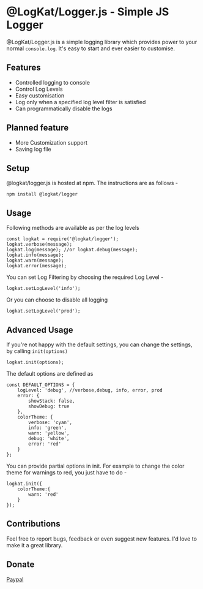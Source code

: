 # @LogKat/Logger.js - Simple JS Logger

@LogKat/Logger.js is a simple logging library which provides power to your normal `console.log`.
It's easy to start and ever easier to customise.

## Features

* Controlled logging to console
* Control Log Levels
* Easy customisation
* Log only when a specified log level filter is satisfied
* Can programmatically disable the logs

## Planned feature

* More Customization support
* Saving log file

## Setup

@logkat/logger.js is hosted at npm. The instructions are as follows -

    npm install @logkat/logger

## Usage

Following methods are available as per the log levels

    const logkat = require('@logkat/logger');
    logkat.verbose(message);
    logkat.log(message); //or logkat.debug(message);
    logkat.info(message);
    logkat.warn(message);
    logkat.error(message);

You can set Log Filtering by choosing the required Log Level -

    logkat.setLogLevel('info');

Or you can choose to disable all logging

    logkat.setLogLevel('prod');

## Advanced Usage

If you're not happy with the default settings, you can change the settings, by calling `init(options)`

    logkat.init(options);

The default options are defined as

    const DEFAULT_OPTIONS = {
        logLevel: 'debug', //verbose,debug, info, error, prod
        error: {
            showStack: false,
            showDebug: true
        },
        colorTheme: {
            verbose: 'cyan',
            info: 'green',
            warn: 'yellow',
            debug: 'white',
            error: 'red'
        }
    };

You can provide partial options in init. For example to change the color theme for warnings to red, you just have to do -

    logkat.init({
        colorTheme:{
            warn: 'red'
        }
    });

## Contributions

Feel free to report bugs, feedback or even suggest new features. I'd love to make it a great library.

## Donate

[Paypal](https://paypal.me/Abhi347/5)
